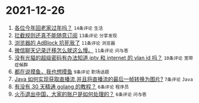 # 2021-12-26

1. [各位今年回老家过年吗？](https://www.v2ex.com/t/824457) `14条评论` `生活`
1. [拦截规则还真不能随意订阅](https://www.v2ex.com/t/824463) `13条评论` `分享发现`
1. [浏览器的 AdBlock 坑死我了](https://www.v2ex.com/t/824476) `11条评论` `浏览器`
1. [微信聊天记录迁移怎么就这么慢。](https://www.v2ex.com/t/824473) `11条评论` `问与答`
1. [没有光猫的超级密码有办法知道 iptv 和 internet 的 vlan id 吗？](https://www.v2ex.com/t/824460) `10条评论` `宽带症候群`
1. [都在说摸鱼，我也想摸鱼](https://www.v2ex.com/t/824456) `9条评论` `职场话题`
1. [Java 如何实现获取直播流,并且将直播流的最后一帧转换为图片?](https://www.v2ex.com/t/824465) `7条评论` `Java`
1. [有没有 30 天精通 golang 的教程？](https://www.v2ex.com/t/824475) `6条评论` `程序员`
1. [火币退出中国，大家的账户是如何处理的？](https://www.v2ex.com/t/824471) `6条评论` `问与答`
